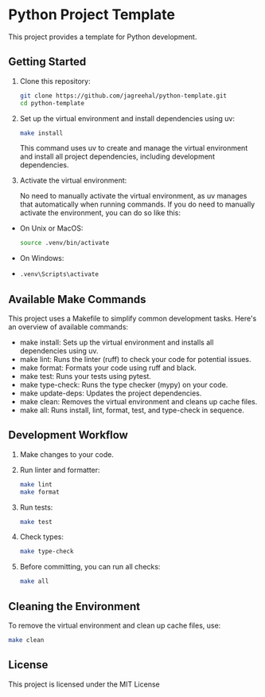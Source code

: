 # Python Project Template

This project provides a template for Python development.

## Getting Started

1. Clone this repository:

   ```bash
   git clone https://github.com/jagreehal/python-template.git
   cd python-template
   ```

2. Set up the virtual environment and install dependencies using uv:

   ```bash
   make install
   ```

   This command uses uv to create and manage the virtual environment and install all project dependencies, including development dependencies.

3. Activate the virtual environment:

   No need to manually activate the virtual environment, as uv manages that automatically when running commands. If you do need to manually activate the environment, you can do so like this:

- On Unix or MacOS:

  ```bash
  source .venv/bin/activate
  ```

- On Windows:

- ```bash
  .venv\Scripts\activate
  ```

## Available Make Commands

This project uses a Makefile to simplify common development tasks. Here's an overview of available commands:

- make install: Sets up the virtual environment and installs all dependencies using uv.
- make lint: Runs the linter (ruff) to check your code for potential issues.
- make format: Formats your code using ruff and black.
- make test: Runs your tests using pytest.
- make type-check: Runs the type checker (mypy) on your code.
- make update-deps: Updates the project dependencies.
- make clean: Removes the virtual environment and cleans up cache files.
- make all: Runs install, lint, format, test, and type-check in sequence.

## Development Workflow

1. Make changes to your code.

2. Run linter and formatter:

   ```bash
   make lint
   make format
   ```

3. Run tests:

   ```bash
   make test
   ```

4. Check types:

   ```bash
   make type-check
   ```

5. Before committing, you can run all checks:

   ```bash
   make all
   ```

## Cleaning the Environment

To remove the virtual environment and clean up cache files, use:

```bash
make clean
```

## License

This project is licensed under the MIT License

